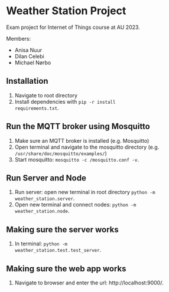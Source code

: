 # Weather Station Project

Exam project for Internet of Things course at AU 2023.

Members:
- Anisa Nuur
- Dilan Celebi
- Michael Nørbo

## Installation
1) Navigate to root directory
1) Install dependencies with <code>pip -r install requirements.txt</code>.

## Run the MQTT broker using Mosquitto
1) Make sure an MQTT broker is installed (e.g. Mosquitto)
2) Open terminal and navigate to the mosquitto directory (e.g. <code>/usr/share/doc/mosquitto/examples/</code>)
3) Start mosquitto: <code>mosquitto -c /mosquitto.conf -v</code>.

## Run Server and Node
1) Run server: open new terminal in root directory <code>python -m weather_station.server</code>.
2) Open new terminal and connect nodes: <code>python -m weather_station.node</code>.

## Making sure the server works
1) In terminal: <code>python -m weather_station.test.test_server</code>.

## Making sure the web app works
1) Navigate to browser and enter the url: </code>http://localhost:9000/</code>.